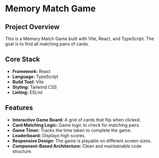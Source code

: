 # Memory Match Game

## Project Overview

This is a Memory Match Game built with Vite, React, and TypeScript. The goal is to find all matching pairs of cards.

## Core Stack

*   **Framework:** React
*   **Language:** TypeScript
*   **Build Tool:** Vite
*   **Styling:** Tailwind CSS
*   **Linting:** ESLint

## Features

*   **Interactive Game Board:** A grid of cards that flip when clicked.
*   **Card Matching Logic:** Game logic to check for matching pairs.
*   **Game Timer:** Tracks the time taken to complete the game.
*   **Leaderboard:** Displays high scores.
*   **Responsive Design:** The game is playable on different screen sizes.
*   **Component-Based Architecture:** Clean and maintainable code structure.
